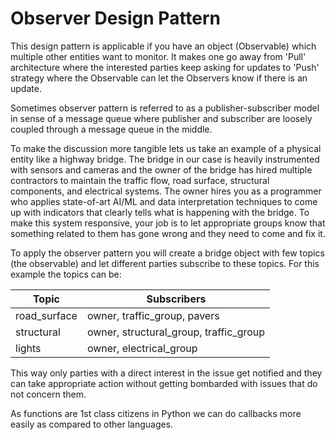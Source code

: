 # Observer Design Pattern

This design pattern is applicable if you have an object (Observable) which multiple other entities want to monitor. It makes one go away from 'Pull' architecture where the interested parties keep asking for updates to 'Push' strategy where the Observable can let the Observers know if there is an update.

Sometimes observer pattern is referred to as a publisher-subscriber model in sense of a message queue where publisher and subscriber are loosely coupled through a message queue in the middle.

To make the discussion more tangible lets us take an example of a physical entity like a highway bridge. The bridge in our case is heavily instrumented with sensors and cameras and the owner of the bridge has hired multiple contractors to maintain the traffic flow, road surface, structural components, and electrical systems. The owner hires you as a programmer who applies state-of-art AI/ML and data interpretation techniques to come up with indicators that clearly tells what is happening with the bridge. To make this system responsive, your job is to let appropriate groups know that something related to them has gone wrong and they need to come and fix it.

To apply the observer pattern you will create a bridge object with few topics (the observable) and let different parties subscribe to these topics. For this example the topics can be:

| Topic         | Subscribers        |
|---------------|--------------------|
|road_surface   | owner, traffic_group, pavers|
|structural     | owner, structural_group, traffic_group|
|lights         | owner, electrical_group|

This way only parties with a direct interest in the issue get notified and they can take appropriate action without getting bombarded with issues that do not concern them.

As functions are 1st class citizens in Python we can do callbacks more easily as compared to other languages.
